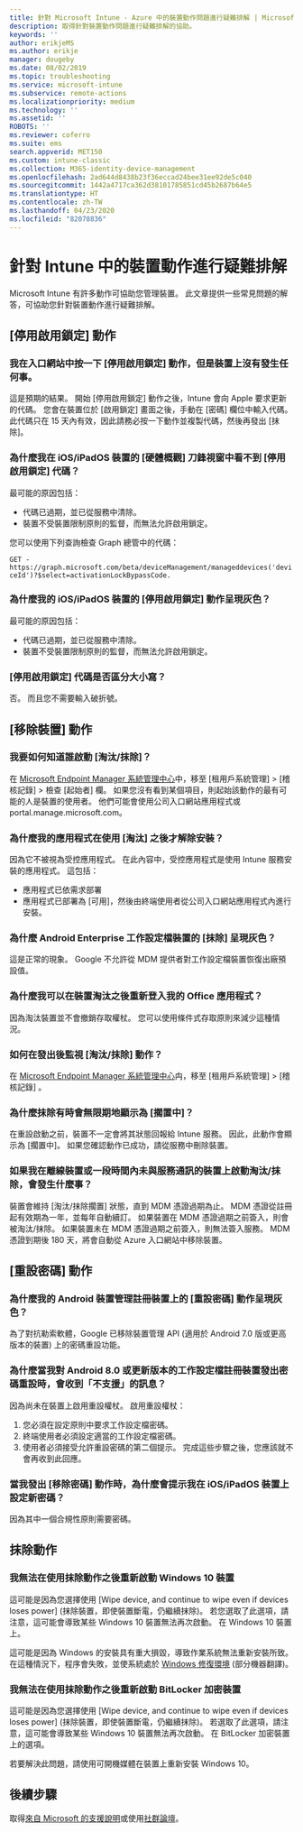 ```yaml
---
title: 針對 Microsoft Intune - Azure 中的裝置動作問題進行疑難排解 | Microsoft Docs
description: 取得針對裝置動作問題進行疑難排解的協助。
keywords: ''
author: erikjeMS
ms.author: erikje
manager: dougeby
ms.date: 08/02/2019
ms.topic: troubleshooting
ms.service: microsoft-intune
ms.subservice: remote-actions
ms.localizationpriority: medium
ms.technology: ''
ms.assetid: ''
ROBOTS: ''
ms.reviewer: coferro
ms.suite: ems
search.appverid: MET150
ms.custom: intune-classic
ms.collection: M365-identity-device-management
ms.openlocfilehash: 2ad644d8438b23f36eccad24bee31ee92de5c040
ms.sourcegitcommit: 1442a4717ca362d38101785851cd45b2687b64e5
ms.translationtype: HT
ms.contentlocale: zh-TW
ms.lasthandoff: 04/23/2020
ms.locfileid: "82078836"
---
```

# <a name="troubleshoot-device-actions-in-intune"></a>針對 Intune 中的裝置動作進行疑難排解

Microsoft Intune 有許多動作可協助您管理裝置。 此文章提供一些常見問題的解答，可協助您針對裝置動作進行疑難排解。

## <a name="disable-activation-lock-action"></a>[停用啟用鎖定] 動作

### <a name="i-clicked-the-disable-activation-lock-action-in-the-portal-but-nothing-happened-on-the-device"></a>我在入口網站中按一下 [停用啟用鎖定] 動作，但是裝置上沒有發生任何事。
這是預期的結果。 開始 [停用啟用鎖定] 動作之後，Intune 會向 Apple 要求更新的代碼。 您會在裝置位於 [啟用鎖定] 畫面之後，手動在 [密碼] 欄位中輸入代碼。 此代碼只在 15 天內有效，因此請務必按一下動作並複製代碼，然後再發出 [抹除]。

### <a name="why-dont-i-see-the-disable-activation-lock-code-in-the-hardware-overview-blade-of-my-iosipados-device"></a>為什麼我在 iOS/iPadOS 裝置的 [硬體概觀] 刀鋒視窗中看不到 [停用啟用鎖定] 代碼？
最可能的原因包括：
- 代碼已過期，並已從服務中清除。
- 裝置不受裝置限制原則的監督，而無法允許啟用鎖定。

您可以使用下列查詢檢查 Graph 總管中的代碼：

```GET - https://graph.microsoft.com/beta/deviceManagement/manageddevices('deviceId')?$select=activationLockBypassCode.```

### <a name="why-is-the-disable-activation-lock-action-greyed-out-for-my-iosipados-device"></a>為什麼我的 iOS/iPadOS 裝置的 [停用啟用鎖定] 動作呈現灰色？
最可能的原因包括： 
- 代碼已過期，並已從服務中清除。
- 裝置不受裝置限制原則的監督，而無法允許啟用鎖定。

### <a name="is-the-disable-activation-lock-code-case-sensitive"></a>[停用啟用鎖定] 代碼是否區分大小寫？
否。 而且您不需要輸入破折號。

## <a name="remove-devices-action"></a>[移除裝置] 動作

### <a name="how-do-i-tell-who-started-a-retirewipe"></a>我要如何知道誰啟動 [淘汰/抹除]？
在 [Microsoft Endpoint Manager 系統管理中心](https://go.microsoft.com/fwlink/?linkid=2109431)中，移至 [租用戶系統管理]   > [稽核記錄]  > 檢查 [起始者]  欄。
如果您沒有看到某個項目，則起始該動作的最有可能的人是裝置的使用者。 他們可能會使用公司入口網站應用程式或 portal.manage.microsoft.com。

### <a name="why-wasnt-my-application-uninstalled-after-using-retire"></a>為什麼我的應用程式在使用 [淘汰] 之後才解除安裝？
因為它不被視為受控應用程式。 在此內容中，受控應用程式是使用 Intune 服務安裝的應用程式。 這包括：
- 應用程式已依需求部署
- 應用程式已部署為 [可用]，然後由終端使用者從公司入口網站應用程式內進行安裝。

### <a name="why-is-wipe-grayed-out-for-android-enterprise-work-profile-devices"></a>為什麼 Android Enterprise 工作設定檔裝置的 [抹除] 呈現灰色？
這是正常的現象。 Google 不允許從 MDM 提供者對工作設定檔裝置恢復出廠預設值。

### <a name="why-can-i-sign-back-into-my-office-apps-after-my-device-was-retired"></a>為什麼我可以在裝置淘汰之後重新登入我的 Office 應用程式？
因為淘汰裝置並不會撤銷存取權杖。 您可以使用條件式存取原則來減少這種情況。

### <a name="how-can-i-monitor-a-retirewipe-action-after-it-was-issued"></a>如何在發出後監視 [淘汰/抹除] 動作？
在 [Microsoft Endpoint Manager 系統管理中心](https://go.microsoft.com/fwlink/?linkid=2109431)禸，移至 [租用戶系統管理]   > [稽核記錄]  。

### <a name="why-do-wipes-sometimes-show-as-pending-indefinitely"></a>為什麼抹除有時會無限期地顯示為 [擱置中]？
在重設啟動之前，裝置不一定會將其狀態回報給 Intune 服務。 因此，此動作會顯示為 [擱置中]。 如果您確認動作已成功，請從服務中刪除裝置。

### <a name="what-happens-if-i-start-a-retirewipe-on-an-offline-device-or-a-device-that-hasnt-communicated-with-the-service-in-a-while"></a>如果我在離線裝置或一段時間內未與服務通訊的裝置上啟動淘汰/抹除，會發生什麼事？
裝置會維持 [淘汰/抹除擱置]  狀態，直到 MDM 憑證過期為止。 MDM 憑證從註冊起有效期為一年，並每年自動續訂。 如果裝置在 MDM 憑證過期之前簽入，則會被淘汰/抹除。 如果裝置未在 MDM 憑證過期之前簽入，則無法簽入服務。 MDM 憑證到期後 180 天，將會自動從 Azure 入口網站中移除裝置。


## <a name="reset-passcode-action"></a>[重設密碼] 動作

### <a name="why-is-the-reset-passcode-action-greyed-out-on-my-android-device-admin-enrolled-device"></a>為什麼我的 Android 裝置管理註冊裝置上的 [重設密碼] 動作呈現灰色？
為了對抗勒索軟體，Google 已移除裝置管理 API (適用於 Android 7.0 版或更高版本的裝置) 上的密碼重設功能。

### <a name="why-do-i-get-a-not-supported-message-when-i-issue-a-passcode-reset-to-my-android-80-or-later-work-profile-enrolled-device"></a>為什麼當我對 Android 8.0 或更新版本的工作設定檔註冊裝置發出密碼重設時，會收到「不支援」的訊息？
因為尚未在裝置上啟用重設權杖。 啟用重設權杖：
1. 您必須在設定原則中要求工作設定檔密碼。
2. 終端使用者必須設定適當的工作設定檔密碼。
3. 使用者必須接受允許重設密碼的第二個提示。
完成這些步驟之後，您應該就不會再收到此回應。

### <a name="why-am-i-prompted-to-set-a-new-passcode-on-my-iosipados-device-when-i-issue-the-remove-passcode-action"></a>當我發出 [移除密碼] 動作時，為什麼會提示我在 iOS/iPadOS 裝置上設定新密碼？
因為其中一個合規性原則需要密碼。


## <a name="wipe-action"></a>抹除動作

### <a name="i-cant-restart-a-windows-10-device-after-using-the-wipe-action"></a>我無法在使用抹除動作之後重新啟動 Windows 10 裝置
這可能是因為您選擇使用 [Wipe device, and continue to wipe even if devices loses power] \(抹除裝置，即使裝置斷電，仍繼續抹除\)。  若您選取了此選項，請注意，這可能會導致某些 Windows 10 裝置無法再次啟動。 在 Windows 10 裝置上。

這可能是因為 Windows 的安裝具有重大損毀，導致作業系統無法重新安裝所致。 在這種情況下，程序會失敗，並使系統處於 [Windows 修復環境]( https://docs.microsoft.com/windows-hardware/manufacture/desktop/windows-recovery-environment--windows-re--technical-reference) \(部分機器翻譯\)。

### <a name="i-cant-restart-a-bitlocker-encrypted-device-after-using-the-wipe-action"></a>我無法在使用抹除動作之後重新啟動 BitLocker 加密裝置
這可能是因為您選擇使用 [Wipe device, and continue to wipe even if devices loses power] \(抹除裝置，即使裝置斷電，仍繼續抹除\)。  若選取了此選項，請注意，這可能會導致某些 Windows 10 裝置無法再次啟動。 在 BitLocker 加密裝置上的選項。

若要解決此問題，請使用可開機媒體在裝置上重新安裝 Windows 10。


## <a name="next-steps"></a>後續步驟

取得[來自 Microsoft 的支援說明](../fundamentals/get-support.md)或使用[社群論壇](https://social.technet.microsoft.com/Forums/en-US/home?category=microsoftintune)。
